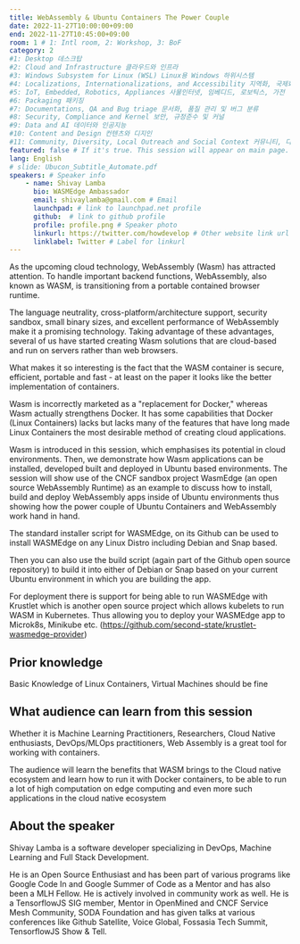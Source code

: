 ```yaml
---
title: WebAssembly & Ubuntu Containers The Power Couple
date: 2022-11-27T10:00:00+09:00
end: 2022-11-27T10:45:00+09:00
room: 1 # 1: Intl room, 2: Workshop, 3: BoF
category: 2
#1: Desktop 데스크탑
#2: Cloud and Infrastructure 클라우드와 인프라
#3: Windows Subsystem for Linux (WSL) Linux용 Windows 하위시스템
#4: Localizations, Internationalizations, and Accessibility 지역화, 국제화 및 접근성
#5: IoT, Embedded, Robotics, Appliances 사물인터넷, 임베디드, 로보틱스, 가전
#6: Packaging 패키징
#7: Documentations, QA and Bug triage 문서화, 품질 관리 및 버그 분류
#8: Security, Compliance and Kernel 보안, 규정준수 및 커널
#9: Data and AI 데이터와 인공지능
#10: Content and Design 컨텐츠와 디지인
#11: Community, Diversity, Local Outreach and Social Context 커뮤니티, 다양성, 지역 사회 협력과 사회적 관점
featured: false # If it's true. This session will appear on main page.
lang: English
# slide: Ubucon_Subtitle_Automate.pdf
speakers: # Speaker info
    - name: Shivay Lamba
      bio: WASMEdge Ambassador
      email: shivaylamba@gmail.com # Email
      launchpad: # link to launchpad.net profile
      github:  # link to github profile
      profile: profile.png # Speaker photo
      linkurl: https://twitter.com/howdevelop # Other website link url
      linklabel: Twitter # Label for linkurl
---
```

As the upcoming cloud technology, WebAssembly (Wasm) has attracted attention. To handle important backend functions, WebAssembly, also known as WASM, is transitioning from a portable contained browser runtime. 

The language neutrality, cross-platform/architecture support, security sandbox, small binary sizes, and excellent performance of WebAssembly make it a promising technology. Taking advantage of these advantages, several of us have started creating Wasm solutions that are cloud-based and run on servers rather than web browsers.

What makes it so interesting is the fact that the WASM container is secure, efficient, portable and fast - at least on the paper it looks like the better implementation of containers.

Wasm is incorrectly marketed as a "replacement for Docker," whereas Wasm actually strengthens Docker. It has some capabilities that Docker (Linux Containers) lacks but lacks many of the features that have long made Linux Containers the most desirable method of creating cloud applications. 

Wasm is introduced in this session, which emphasises its potential in cloud environments. Then, we demonstrate how Wasm applications can be installed, developed built and deployed in Ubuntu based environments.  The session will show use of the CNCF sandbox project WasmEdge (an open source WebAssembly Runtime) as an example to discuss how to install, build and deploy WebAssembly apps inside of Ubuntu environments thus showing how the power couple of Ubuntu Containers and WebAssembly work hand in hand. 

The standard installer script for WASMEdge, on its Github can be used to install WASMEdge on any Linux Distro including Debian and Snap based. 

Then you can also use the build script (again part of the Github open source repository) to build it into either of Debian or Snap based on your current Ubuntu environment in which you are building the app. 

For deployment there is support for being able to run WASMEdge with Krustlet which is another open source project which allows kubelets to run WASM in Kubernetes. Thus allowing you to deploy your WASMEdge app to Microk8s, Minikube etc. (https://github.com/second-state/krustlet-wasmedge-provider)

## Prior knowledge
Basic Knowledge of Linux Containers, Virtual Machines should be fine

## What audience can learn from this session
Whether it is Machine Learning Practitioners, Researchers, Cloud Native enthusiasts, DevOps/MLOps practitioners, Web Assembly is a great tool for working with containers. 

The audience will learn the benefits that WASM brings to the Cloud native ecosystem and learn how to run it with Docker containers, to be able to run a lot of high computation on edge computing and even more such applications in the cloud native ecosystem

## About the speaker 
Shivay Lamba is a software developer specializing in DevOps, Machine Learning and Full Stack Development. 

He is an Open Source Enthusiast and has been part of various programs like Google Code In and Google Summer of Code as a Mentor and has also been a MLH Fellow. He is actively involved in community work as well. He is a TensorflowJS SIG member, Mentor in OpenMined and CNCF Service Mesh Community, SODA Foundation and has given talks at various conferences like Github Satellite, Voice Global, Fossasia Tech Summit, TensorflowJS Show & Tell. 
